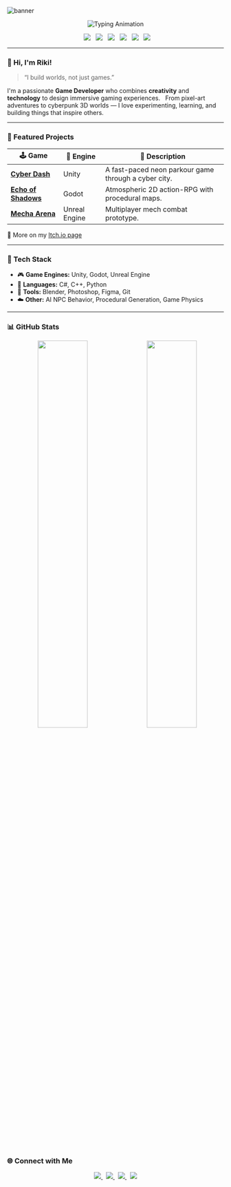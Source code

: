 ![banner](https://capsule-render.vercel.app/api?type=waving&color=0:0f0c29,50:302b63,100:24243e&height=200&section=header&text=Riki%20Hardianto%20&fontSize=40&fontColor=00ffff&animation=fadeIn&fontAlignY=35)

<p align="center">
  <img src="https://readme-typing-svg.vercel.app/?font=Fira+Code&size=27&pause=1000&color=00FFFF&center=true&vCenter=true&width=500&lines=🎮+Game+Developer;💡+Tech+Explorer;🔥+Creator+of+Virtual+Worlds" alt="Typing Animation" />
</p>

<p align="center">
  <img src="https://img.shields.io/badge/Unity-100000?style=for-the-badge&logo=unity&logoColor=white"/>
  <img src="https://img.shields.io/badge/Godot-478CBF?style=for-the-badge&logo=godot-engine&logoColor=white"/>
  <img src="https://img.shields.io/badge/Unreal-0E1128?style=for-the-badge&logo=unrealengine&logoColor=white"/>
  <img src="https://img.shields.io/badge/C%23-239120?style=for-the-badge&logo=c-sharp&logoColor=white"/>
  <img src="https://img.shields.io/badge/C++-00599C?style=for-the-badge&logo=cplusplus&logoColor=white"/>
  <img src="https://img.shields.io/badge/Python-FFD43B?style=for-the-badge&logo=python&logoColor=blue"/>
</p>

---

### 👋 Hi, I'm Riki!

> “I build worlds, not just games.”

I'm a passionate **Game Developer** who combines **creativity** and **technology** to design immersive gaming experiences.  
From pixel-art adventures to cyberpunk 3D worlds — I love experimenting, learning, and building things that inspire others.

---

### 🚀 Featured Projects

| 🕹️ Game | 🧩 Engine | 📝 Description |
|----------|-----------|----------------|
| [**Cyber Dash**](https://github.com/rikihardiantodev/cyber-dash) | Unity | A fast-paced neon parkour game through a cyber city. |
| [**Echo of Shadows**](https://github.com/rikihardiantodev/echo-of-shadows) | Godot | Atmospheric 2D action-RPG with procedural maps. |
| [**Mecha Arena**](https://github.com/rikihardiantodev/mecha-arena) | Unreal Engine | Multiplayer mech combat prototype. |

🎯 More on my [Itch.io page](https://rikihardiantodev.itch.io)

---

### 🧠 Tech Stack

- 🎮 **Game Engines:** Unity, Godot, Unreal Engine  
- 🧰 **Languages:** C#, C++, Python  
- 🎨 **Tools:** Blender, Photoshop, Figma, Git  
- ☁️ **Other:** AI NPC Behavior, Procedural Generation, Game Physics  

---

### 📊 GitHub Stats

<p align="center">
  <img width="48%" src="https://github-readme-stats.vercel.app/api?username=rikihardiantodev&show_icons=true&theme=tokyonight&hide_border=true" />
  <img width="48%" src="https://github-readme-stats.vercel.app/api/top-langs/?username=rikihardiantodev&layout=compact&theme=tokyonight&hide_border=true" />
</p>

### 🌐 Connect with Me

<p align="center">
  <a href="https://github.com/rikihardiantodev">
    <img src="https://img.shields.io/badge/GitHub-181717?logo=github&style=for-the-badge&logoColor=white" />
  </a>
  &nbsp;
  <a href="https://rikihardiantodev.itch.io">
    <img src="https://img.shields.io/badge/Itch.io-FA5C5C?logo=itch.io&style=for-the-badge&logoColor=white" />
  </a>
  &nbsp;
  <a href="https://linkedin.com/in/rikihardiantodev">
    <img src="https://img.shields.io/badge/LinkedIn-0077B5?logo=linkedin&style=for-the-badge&logoColor=white" />
  </a>
  &nbsp;
  <a href="mailto:rikihardiantodev@gmail.com">
    <img src="https://img.shields.io/badge/Email-D14836?logo=gmail&style=for-the-badge&logoColor=white" />
  </a>
</p>
